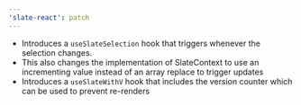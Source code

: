 ```yaml
---
'slate-react': patch
---
```


- Introduces a `useSlateSelection` hook that triggers whenever the selection changes.
- This also changes the implementation of SlateContext to use an incrementing value instead of an array replace to trigger updates
- Introduces a `useSlateWithV` hook that includes the version counter which can be used to prevent re-renders
